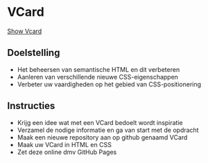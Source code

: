 # VCard

[Show Vcard](https://daphnedegroot.github.io/VCard/)

## Doelstelling

* Het beheersen van semantische HTML en dit verbeteren
* Aanleren van verschillende nieuwe CSS-eigenschappen
* Verbeter uw vaardigheden op het gebied van CSS-positionering

## Instructies

* Krijg een idee wat met een VCard bedoelt wordt inspiratie
* Verzamel de nodige informatie en ga van start met de opdracht
* Maak een nieuwe repository aan op github genaamd VCard
* Maak uw VCard in HTML en CSS
* Zet deze online dmv GitHub Pages